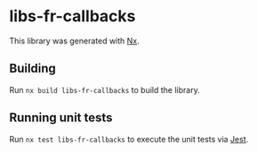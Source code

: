 # libs-fr-callbacks

This library was generated with [Nx](https://nx.dev).

## Building

Run `nx build libs-fr-callbacks` to build the library.

## Running unit tests

Run `nx test libs-fr-callbacks` to execute the unit tests via [Jest](https://jestjs.io).
